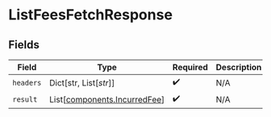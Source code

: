 # ListFeesFetchResponse


## Fields

| Field                                                                  | Type                                                                   | Required                                                               | Description                                                            |
| ---------------------------------------------------------------------- | ---------------------------------------------------------------------- | ---------------------------------------------------------------------- | ---------------------------------------------------------------------- |
| `headers`                                                              | Dict[str, List[*str*]]                                                 | :heavy_check_mark:                                                     | N/A                                                                    |
| `result`                                                               | List[[components.IncurredFee](../../models/components/incurredfee.md)] | :heavy_check_mark:                                                     | N/A                                                                    |